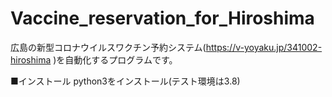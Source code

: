 # Vaccine_reservation_for_Hiroshima
  広島の新型コロナウイルスワクチン予約システム(https://v-yoyaku.jp/341002-hiroshima )を自動化するプログラムです。
  
  ■インストール
    python3をインストール(テスト環境は3.8)
    
  
  
